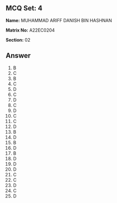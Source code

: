 ## MCQ Set: 4

**Name:** MUHAMMAD ARIFF DANISH BIN HASHNAN

**Matrix No:** A22EC0204

**Section:** 02

## Answer
1. B
2. C
3. B
4. C
5. D
6. C
7. D
8. C
9. D
10. C
11. C
12. D
13. B
14. D
15. B
16. D
17. B
18. D
19. D
20. D
21. C
22. C
23. D
24. C
25. D
